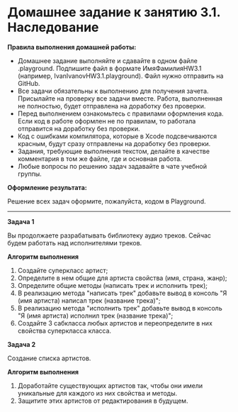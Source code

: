 # Домашнее задание к занятию 3.1. Наследование

**Правила выполнения домашней работы:**
*	Домашнее задание выполняйте и сдавайте в одном файле .playground. Подпишите файл в формате ИмяФамилияHW3.1 (например, IvanIvanovHW3.1.playground). Файл нужно отправить на GitHub.
*	Все задачи обязательны к выполнению для получения зачета. Присылайте на проверку все задачи вместе. Работа, выполненная не полностью, будет отправлена на доработку без проверки.
*	Перед выполнением ознакомьтесь с правилами оформления кода. Если код в работе оформлен не по правилам, то работала отправится на доработку без проверки.
*	Код с ошибками компилятора, которые в Xcode подсвечиваются красным, будут сразу отправлены на доработку без проверки.
*	Задания, требующие выполнения текстом, делайте в качестве комментария в том же файле, где и основная работа.
*	Любые вопросы по решению задач задавайте в чате учебной группы.

**Оформление результата:**

Решение всех задач оформите, пожалуйста, кодом в Playground.
________________________________________
**Задача 1**

Вы продолжаете разрабатывать библиотеку аудио треков. Сейчас будем работать над исполнителями треков.

**Алгоритм выполнения**

1.	Создайте суперкласс артист;
2.	Определите в нем общие для артиста свойства (имя, страна, жанр);
3.	Определите общие методы (написать трек и исполнить трек);
4.	В реализацию метода "написать трек" добавьте вывод в консоль "Я (имя артиста) написал трек (название трека)";
5.	В реализацию метода "исполнить трек" добавьте вывод в консоль "Я (имя артиста) исполнил трек (название трека)";
6.	Создайте 3 сабкласса любых артистов и переопределите в них свойства суперкласса класса.

**Задача 2**

Создание списка артистов.

**Алгоритм выполнения**

1.	Доработайте существующих артистов так, чтобы они имели уникальные для каждого из них свойства и методы.
2.	Защитите этих артистов от редактирования в будущем.

